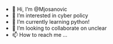 - 👋 Hi, I’m @Mjosanovic
- 👀 I’m interested in cyber policy
- 🌱 I’m currently learning python!
- 💞️ I’m looking to collaborate on unclear
- 📫 How to reach me ...

<!---
Mjosanovic/Mjosanovic is a ✨ special ✨ repository because its `README.md` (this file) appears on your GitHub profile.
You can click the Preview link to take a look at your changes.
--->
